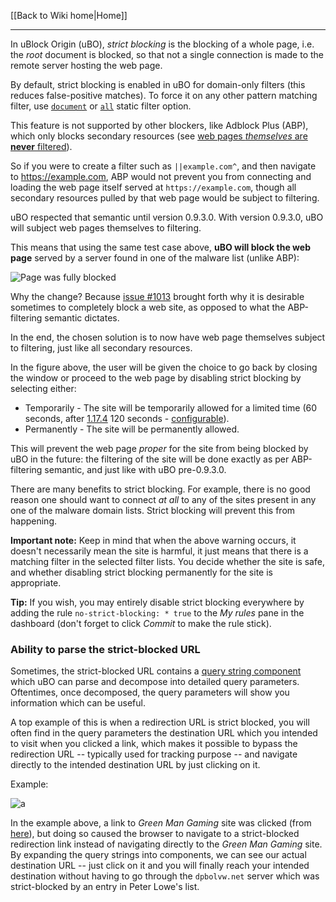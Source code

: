 [[Back to Wiki home|Home]]

***
In uBlock Origin (uBO), _strict blocking_ is the blocking of a whole page, i.e. the _root_ document is blocked, so that not a single connection is made to the remote server hosting the web page.

By default, strict blocking is enabled in uBO for domain-only filters (this reduces false-positive matches). To force it on any other pattern matching filter, use [`document`](./Static-filter-syntax#document) or [`all`](./Static-filter-syntax#all) static filter option.

This feature is not supported by other blockers, like Adblock Plus (ABP), which only blocks secondary resources (see [web pages _themselves_ are **never** filtered](https://adblockplus.org/forum/viewtopic.php?t=18774#p85439)).

So if you were to create a filter such as `||example.com^`, and then navigate to <https://example.com>, ABP would not prevent you from connecting and loading the web page itself served at `https://example.com`, though all secondary resources pulled by that web page would be subject to filtering.

uBO respected that semantic until version 0.9.3.0. With version 0.9.3.0, uBO will subject web pages themselves to filtering.

This means that using the same test case above, **uBO will block the web page** served by a server found in one of the malware list (unlike ABP):

![Page was fully blocked](https://cloud.githubusercontent.com/assets/585534/8160013/14466ca0-133a-11e5-8d3c-28169288f35a.png)

Why the change? Because [issue #1013](https://github.com/chrisaljoudi/uBlock/issues/1013) brought forth why it is desirable sometimes to completely block a web site, as opposed to what the ABP-filtering semantic dictates.

In the end, the chosen solution is to now have web page themselves subject to filtering, just like all secondary resources.

In the figure above, the user will be given the choice to go back by closing the window or proceed to the web page by disabling strict blocking by selecting either:

- Temporarily - The site will be temporarily allowed for a limited time (60 seconds, after [1.17.4](https://github.com/gorhill/uBlock/releases/tag/1.17.4) 120 seconds - [configurable](./Advanced-settings#strictblockingbypassduration)).
- Permanently - The site will be permanently allowed.

This will prevent the web page _proper_ for the site from being blocked by uBO in the future: the filtering of the site will be done exactly as per ABP-filtering semantic, and just like with uBO pre-0.9.3.0.

There are many benefits to strict blocking. For example, there is no good reason one should want to connect _at all_ to any of the sites present in any one of the malware domain lists. Strict blocking will prevent this from happening.

**Important note:** Keep in mind that when the above warning occurs, it doesn't necessarily mean the site is harmful, it just means that there is a matching filter in the selected filter lists. You decide whether the site is safe, and whether disabling strict blocking permanently for the site is appropriate.

**Tip:** If you wish, you may entirely disable strict blocking everywhere by adding the rule `no-strict-blocking: * true` to the _My rules_ pane in the dashboard (don't forget to click _Commit_ to make the rule stick).

### Ability to parse the strict-blocked URL

Sometimes, the strict-blocked URL contains a [query string component](https://en.wikipedia.org/wiki/Query_string) which uBO can parse and decompose into detailed query parameters. Oftentimes, once decomposed, the query parameters will show you information which can be useful.

A top example of this is when a redirection URL is strict blocked, you will often find in the query parameters the destination URL which you intended to visit when you clicked a link, which makes it possible to bypass the redirection URL -- typically used for tracking purpose -- and navigate directly to the intended destination URL by just clicking on it.

Example:

![a](https://user-images.githubusercontent.com/585534/81292329-6594af00-9039-11ea-99e5-271ae753fe0b.png)

In the example above, a link to _Green Man Gaming_ site was clicked (from [here](https://www.pcgamingwiki.com/wiki/Dead_Rising_2)), but doing so caused the browser to navigate to a strict-blocked redirection link instead of navigating directly to the _Green Man Gaming_ site. By expanding the query strings into components, we can see our actual destination URL -- just click on it and you will finally reach your intended destination without having to go through the `dpbolvw.net` server which was strict-blocked by an entry in Peter Lowe's list.

